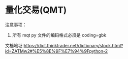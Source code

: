 # 量化交易(QMT)

注意事项：

1. 所有 mqt py 文件的编码格式必须是 coding=gbk

文档地址
https://dict.thinktrader.net/dictionary/stock.html?id=ZATMw2#%E5%8E%9F%E7%94%9Fpython-2
